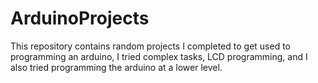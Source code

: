 # ArduinoProjects
This repository contains random projects I completed to get used to programming an arduino, I tried complex tasks, LCD programming, and I also tried programming the arduino at a lower level.
